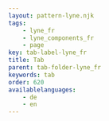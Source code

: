 ```yaml
---
layout: pattern-lyne.njk
tags:
    - lyne_fr
    - lyne_components_fr
    - page
key: tab-label-lyne_fr
title: Tab
parent: tab-folder-lyne_fr
keywords: tab
order: 620
availablelanguages: 
    - de
    - en
---
```

